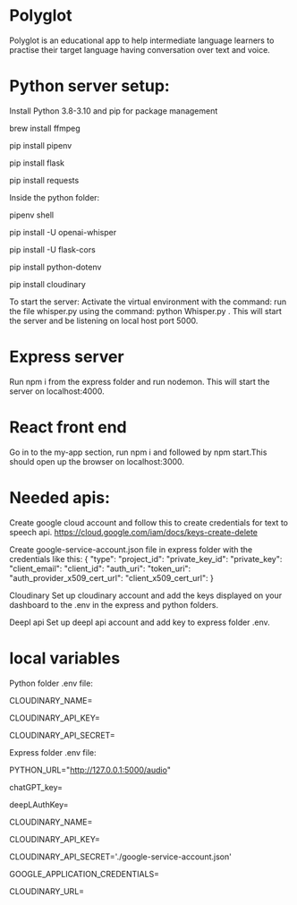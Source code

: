# Polyglot

Polyglot is an educational app to help intermediate language learners to practise their target language having conversation over text and voice.

# Python server setup:

Install Python 3.8-3.10 and pip for package management


brew install ffmpeg

pip install pipenv

pip install flask

pip install requests

Inside the python folder:

pipenv shell 

pip install -U openai-whisper

pip install -U flask-cors

pip install python-dotenv

pip install cloudinary

To start the server:
Activate the virtual environment with the command: run the file whisper.py using the command: python Whisper.py . This will start the server and be listening on local host port 5000.


# Express server
Run npm i from the express folder and run nodemon. This will start the server on localhost:4000.

# React front end
Go in to the my-app section, run npm i and followed by npm start.This should open up the browser on localhost:3000.


# Needed apis:


Create google cloud account and follow this to create credentials for text to speech api.
https://cloud.google.com/iam/docs/keys-create-delete

Create google-service-account.json file in express folder with the credentials like this:
{
  "type": 
  "project_id": 
  "private_key_id": 
  "private_key": 
  "client_email": 
  "client_id": 
  "auth_uri": 
  "token_uri": 
  "auth_provider_x509_cert_url": 
  "client_x509_cert_url": 
}


Cloudinary
Set up cloudinary account and add the keys displayed on your dashboard to the .env in the express and python folders.

Deepl api
Set up deepl api account and add key to express folder .env.

# local variables

Python folder .env file:

CLOUDINARY_NAME=

CLOUDINARY_API_KEY=

CLOUDINARY_API_SECRET=


Express folder .env file:

PYTHON_URL="http://127.0.0.1:5000/audio"

chatGPT_key=

deepLAuthKey=

CLOUDINARY_NAME=

CLOUDINARY_API_KEY=

CLOUDINARY_API_SECRET='./google-service-account.json'

GOOGLE_APPLICATION_CREDENTIALS= 

CLOUDINARY_URL=
